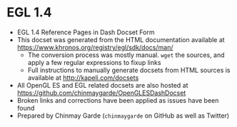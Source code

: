 EGL 1.4
=======================

* EGL 1.4 Reference Pages in Dash Docset Form
* This docset was generated from the HTML documentation available at https://www.khronos.org/registry/egl/sdk/docs/man/
  * The conversion process was mostly manual. `wget` the sources, and apply a few regular expressions to fixup links
  * Full instructions to manually generate docsets from HTML sources is available at http://kapeli.com/docsets
* All OpenGL ES and EGL related docsets are also hosted at https://github.com/chinmaygarde/OpenGLESDashDocset
* Broken links and corrections have been applied as issues have been found
* Prepared by Chinmay Garde (`chinmaygarde` on GitHub as well as Twitter)
